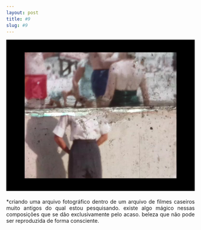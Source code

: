 ```yaml
---
layout: post
title: #9
slug: #9
---
```


<p class="description" style="text-align: justify;">
<img src="/assets/ode-ao-erro.jpg" />
<br>
<br>
*criando uma arquivo fotográfico dentro de um arquivo de filmes caseiros muito antigos do qual estou pesquisando. existe algo mágico nessas composições que se dão exclusivamente pelo acaso. beleza que não pode ser reproduzida de forma consciente.
